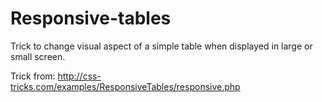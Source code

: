 Responsive-tables
=================

Trick to change visual aspect of a simple table when displayed in large or small screen.

Trick from:
http://css-tricks.com/examples/ResponsiveTables/responsive.php

